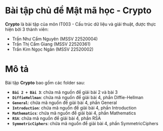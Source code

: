 # Bài tập chủ đề Mật mã học - Crypto
**Crypto** là bài tập của môn IT003 - Cấu trúc dữ liệu và giải thuật, được thực hiện bởi 3 thành viên:

- Trần Như Cẩm Nguyên (MSSV 22520004)
- Trần Thị Cẩm Giang (MSSV 22520361)
- Trần Kim Ngọc Ngân (MSSV 22520002)

# Mô tả
Bài tập **Crypto** bao gồm các folder sau:

- **`Bài 2 + Bài 3`**: chứa mã nguồn để giải bài 2 và bài 3
- **`DiffieHellman`**: chứa mã nguồn để giải bài 4, phần Diffie-Hellman
- **`General`**: chứa mã nguồn để giải bài 4, phần General
- **`Introduction`**: chứa mã nguồn để giải bài 4, phần Introduction
- **`Mathematics`**: chứa mã nguồn để giải bài 4, phần Mathematics
- **`RSA`**: chứa mã nguồn để giải bài 4, phần RSA
- **`SymmetricCiphers`**: chứa mã nguồn để giải bài 4, phần SymmetricCiphers
